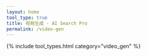 ```yaml
---
layout: home
tool_type: true
title: 视频生成 - AI Search Pro
permalink: /video-gen
---
```


{% include tool_types.html category="video_gen" %}